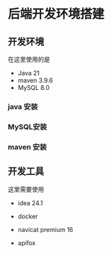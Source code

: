# 后端开发环境搭建

## 开发环境

在这里使用的是

* Java 21 
*  maven 3.9.6
* MySQL 8.0

### java 安装

### MySQL安装

### maven 安装

## 开发工具

这里需要使用

* idea 24.1

* docker

* navicat premium 16

* apifox

  